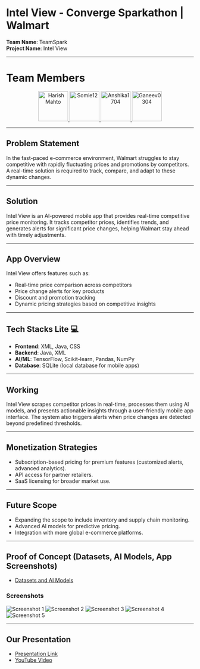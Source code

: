 # Intel View - Converge Sparkathon | Walmart

**Team Name**: TeamSpark  
**Project Name**: Intel View

---

# Team Members

<p align="center">
  <a href="https://github.com/HarishMahto">
    <img src="https://github.com/HarishMahto.png" width="80" height="80" alt="Harish Mahto">
  </a>
  <a href="https://github.com/Somie12">
    <img src="https://github.com/Somie12.png" width="80" height="80" alt="Somie12">
  </a>
  <a href="https://github.com/anshika1704">
    <img src="https://github.com/anshika1704.png" width="80" height="80" alt="Anshika1704">
  </a>
  <a href="https://github.com/Ganeev0304">
    <img src="https://github.com/Ganeev0304.png" width="80" height="80" alt="Ganeev0304">
  </a>
</p>


---

## Problem Statement
In the fast-paced e-commerce environment, Walmart struggles to stay competitive with rapidly fluctuating prices and promotions by competitors. A real-time solution is required to track, compare, and adapt to these dynamic changes.

---

## Solution
Intel View is an AI-powered mobile app that provides real-time competitive price monitoring. It tracks competitor prices, identifies trends, and generates alerts for significant price changes, helping Walmart stay ahead with timely adjustments.

---

## App Overview
Intel View offers features such as:
- Real-time price comparison across competitors
- Price change alerts for key products
- Discount and promotion tracking
- Dynamic pricing strategies based on competitive insights

---

## Tech Stacks Lite 💻
- **Frontend**: XML, Java, CSS
- **Backend**: Java, XML
- **AI/ML**: TensorFlow, Scikit-learn, Pandas, NumPy
- **Database**: SQLite (local database for mobile apps)

---

## Working
Intel View scrapes competitor prices in real-time, processes them using AI models, and presents actionable insights through a user-friendly mobile app interface. The system also triggers alerts when price changes are detected beyond predefined thresholds.

---

## Monetization Strategies
- Subscription-based pricing for premium features (customized alerts, advanced analytics).
- API access for partner retailers.
- SaaS licensing for broader market use.

---

## Future Scope
- Expanding the scope to include inventory and supply chain monitoring.
- Advanced AI models for predictive pricing.
- Integration with more global e-commerce platforms.

---

## Proof of Concept (Datasets, AI Models, App Screenshots)

- [Datasets and AI Models](https://drive.google.com/drive/folders/1mPvcX08AGQunhmsO508TPSY0FG_23XUz)

### Screenshots
![Screenshot 1](https://raw.githubusercontent.com/HarishMahto/Walmart_Sparkathon/main/App%20Screenshots/Dashboard.png)
![Screenshot 2](https://raw.githubusercontent.com/HarishMahto/Walmart_Sparkathon/main/App%20Screenshots/Discount_Analysis.png)
![Screenshot 3](https://raw.githubusercontent.com/HarishMahto/Walmart_Sparkathon/main/App%20Screenshots/Future_Price_Prediction.png)
![Screenshot 4](https://raw.githubusercontent.com/HarishMahto/Walmart_Sparkathon/main/App%20Screenshots/Price_Anomaly.png)
![Screenshot 5](https://raw.githubusercontent.com/HarishMahto/Walmart_Sparkathon/main/App%20Screenshots/Price_Comparision.png)

---

## Our Presentation
- [Presentation Link](https://drive.google.com/file/d/193ZbH-ilpxGox3UUlFadeonLa2y2zcab/view?usp=drive_link)
- [YouTube Video](https://youtu.be/KPq6pXKQB74)
